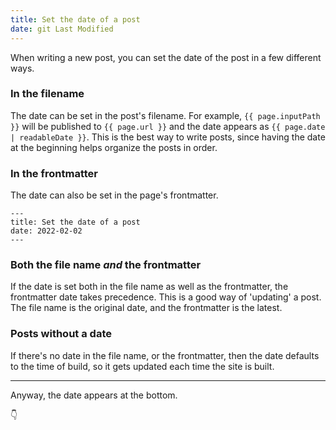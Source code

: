 ```yaml
---
title: Set the date of a post
date: git Last Modified
---
```


When writing a new post, you can set the date of the post in a few different ways.  

### In the filename

The date can be set in the post's filename.  For example, `{{ page.inputPath }}` will be published to `{{ page.url }}` and the date appears as `{{ page.date | readableDate }}`.  This is the best way to write posts, since having the date at the beginning helps organize the posts in order. 

### In the frontmatter

The date can also be set in the page's frontmatter. 

```
---
title: Set the date of a post
date: 2022-02-02
---
```

### Both the file name _and_ the frontmatter

If the date is set both in the file name as well as the frontmatter, the frontmatter date takes precedence.  This is a good way of 'updating' a post.  The file name is the original date, and the frontmatter is the latest.  


### Posts without a date

If there's no date in the file name, or the frontmatter, then the date defaults to the time of build, so it gets updated each time the site is built.  

---

Anyway, the date appears at the bottom.

👇
